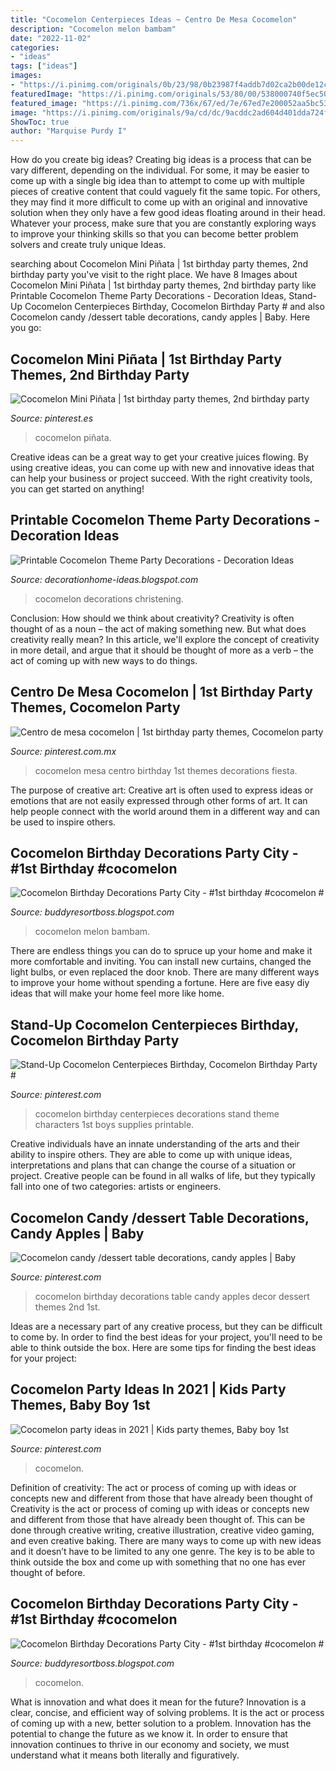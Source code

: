 ```yaml
---
title: "Cocomelon Centerpieces Ideas ~ Centro De Mesa Cocomelon"
description: "Cocomelon melon bambam"
date: "2022-11-02"
categories:
- "ideas"
tags: ["ideas"]
images:
- "https://i.pinimg.com/originals/0b/23/98/0b23987f4addb7d02ca2b00de12cff0f.jpg"
featuredImage: "https://i.pinimg.com/originals/53/80/00/538000740f5ec50be3afba23a09b8914.jpg"
featured_image: "https://i.pinimg.com/736x/67/ed/7e/67ed7e200052aa5bc535f5eda2576432.jpg"
image: "https://i.pinimg.com/originals/9a/cd/dc/9acddc2ad604d401dda724fae7a78baa.jpg"
ShowToc: true
author: "Marquise Purdy I"
---
```



How do you create big ideas?
Creating big ideas is a process that can be vary different, depending on the individual. For some, it may be easier to come up with a single big idea than to attempt to come up with multiple pieces of creative content that could vaguely fit the same topic. For others, they may find it more difficult to come up with an original and innovative solution when they only have a few good ideas floating around in their head. Whatever your process, make sure that you are constantly exploring ways to improve your thinking skills so that you can become better problem solvers and create truly unique Ideas.

	

		
searching about Cocomelon Mini Piñata | 1st birthday party themes, 2nd birthday party you've visit to the right place. We have 8 Images about Cocomelon Mini Piñata | 1st birthday party themes, 2nd birthday party like Printable Cocomelon Theme Party Decorations - Decoration Ideas, Stand-Up Cocomelon Centerpieces Birthday, Cocomelon Birthday Party # and also Cocomelon candy /dessert table decorations, candy apples | Baby. Here you go:
		
    
## Cocomelon Mini Piñata | 1st Birthday Party Themes, 2nd Birthday Party

<img loading=lazy src="https://i.pinimg.com/736x/ce/c0/66/cec0662a5539feab7375185a85d2e764.jpg" onerror="this.onerror=null;this.src='https://tse3.mm.bing.net/th?id=OIP.qr53iqELAENn1sBdK-IT4wHaIJ&amp;pid=15.1';" alt="Cocomelon Mini Piñata | 1st birthday party themes, 2nd birthday party">

_Source: pinterest.es_

>cocomelon piñata. 

	

Creative ideas can be a great way to get your creative juices flowing. By using creative ideas, you can come up with new and innovative ideas that can help your business or project succeed. With the right creativity tools, you can get started on anything!

    
## Printable Cocomelon Theme Party Decorations - Decoration Ideas

<img loading=lazy src="https://i.pinimg.com/originals/53/80/00/538000740f5ec50be3afba23a09b8914.jpg" onerror="this.onerror=null;this.src='https://tse1.mm.bing.net/th?id=OIP.IDiDStkzPDgCKaUgRb3pkQHaFb&amp;pid=15.1';" alt="Printable Cocomelon Theme Party Decorations - Decoration Ideas">

_Source: decorationhome-ideas.blogspot.com_

>cocomelon decorations christening. 

	

Conclusion: How should we think about creativity?
Creativity is often thought of as a noun – the act of making something new. But what does creativity really mean? In this article, we'll explore the concept of creativity in more detail, and argue that it should be thought of more as a verb – the act of coming up with new ways to do things.

    
## Centro De Mesa Cocomelon | 1st Birthday Party Themes, Cocomelon Party

<img loading=lazy src="https://i.pinimg.com/originals/0a/8e/4e/0a8e4ee37f6ce178e989e590b3486f66.jpg" onerror="this.onerror=null;this.src='https://tse1.mm.bing.net/th?id=OIP.aWHiLsYfvrUSc92OkHAiWQHaJ4&amp;pid=15.1';" alt="Centro de mesa cocomelon | 1st birthday party themes, Cocomelon party">

_Source: pinterest.com.mx_

>cocomelon mesa centro birthday 1st themes decorations fiesta. 

	

The purpose of creative art:
Creative art is often used to express ideas or emotions that are not easily expressed through other forms of art. It can help people connect with the world around them in a different way and can be used to inspire others.

    
## Cocomelon Birthday Decorations Party City - #1st Birthday #cocomelon #

<img loading=lazy src="https://i.pinimg.com/originals/53/ce/42/53ce422736f8681429d40dd48b2b5c4a.jpg" onerror="this.onerror=null;this.src='https://tse2.mm.bing.net/th?id=OIP.Dvt6Vlg4GeEGX0ZcTXkBfwHaJ4&amp;pid=15.1';" alt="Cocomelon Birthday Decorations Party City - #1st birthday #cocomelon #">

_Source: buddyresortboss.blogspot.com_

>cocomelon melon bambam. 

	

There are endless things you can do to spruce up your home and make it more comfortable and inviting. You can install new curtains, changed the light bulbs, or even replaced the door knob. There are many different ways to improve your home without spending a fortune. Here are five easy diy ideas that will make your home feel more like home.

    
## Stand-Up Cocomelon Centerpieces Birthday, Cocomelon Birthday Party #

<img loading=lazy src="https://i.pinimg.com/736x/67/ed/7e/67ed7e200052aa5bc535f5eda2576432.jpg" onerror="this.onerror=null;this.src='https://tse1.mm.bing.net/th?id=OIP.cvShjbQeSV3oXWj61fR6-QHaFb&amp;pid=15.1';" alt="Stand-Up Cocomelon Centerpieces Birthday, Cocomelon Birthday Party #">

_Source: pinterest.com_

>cocomelon birthday centerpieces decorations stand theme characters 1st boys supplies printable. 

	

Creative individuals have an innate understanding of the arts and their ability to inspire others. They are able to come up with unique ideas, interpretations and plans that can change the course of a situation or project. Creative people can be found in all walks of life, but they typically fall into one of two categories: artists or engineers.

    
## Cocomelon Candy /dessert Table Decorations, Candy Apples | Baby

<img loading=lazy src="https://i.pinimg.com/originals/0b/23/98/0b23987f4addb7d02ca2b00de12cff0f.jpg" onerror="this.onerror=null;this.src='https://tse2.mm.bing.net/th?id=OIP.gT7YK_Fo2hiZKsm5xnNQcwHaGo&amp;pid=15.1';" alt="Cocomelon candy /dessert table decorations, candy apples | Baby">

_Source: pinterest.com_

>cocomelon birthday decorations table candy apples decor dessert themes 2nd 1st. 

	

Ideas are a necessary part of any creative process, but they can be difficult to come by. In order to find the best ideas for your project, you'll need to be able to think outside the box. Here are some tips for finding the best ideas for your project: 

    
## Cocomelon Party Ideas In 2021 | Kids Party Themes, Baby Boy 1st

<img loading=lazy src="https://i.pinimg.com/736x/64/e4/17/64e417d120f22882aa51e582ca4e8b78.jpg" onerror="this.onerror=null;this.src='https://tse2.mm.bing.net/th?id=OIP.WjrAcQ2QNpak-0c5dDAF6wHaEK&amp;pid=15.1';" alt="Cocomelon party ideas in 2021 | Kids party themes, Baby boy 1st">

_Source: pinterest.com_

>cocomelon. 

	

Definition of creativity: The act or process of coming up with ideas or concepts new and different from those that have already been thought of
Creativity is the act or process of coming up with ideas or concepts new and different from those that have already been thought of. This can be done through creative writing, creative illustration, creative video gaming, and even creative baking. There are many ways to come up with new ideas and it doesn’t have to be limited to any one genre. The key is to be able to think outside the box and come up with something that no one has ever thought of before.

    
## Cocomelon Birthday Decorations Party City - #1st Birthday #cocomelon #

<img loading=lazy src="https://i.pinimg.com/originals/9a/cd/dc/9acddc2ad604d401dda724fae7a78baa.jpg" onerror="this.onerror=null;this.src='https://tse3.mm.bing.net/th?id=OIP.cwSh6NGcLVe6GbA2C2m4oQHaD3&amp;pid=15.1';" alt="Cocomelon Birthday Decorations Party City - #1st birthday #cocomelon #">

_Source: buddyresortboss.blogspot.com_

>cocomelon. 

	

What is innovation and what does it mean for the future?
Innovation is a clear, concise, and efficient way of solving problems. It is the act or process of coming up with a new, better solution to a problem. Innovation has the potential to change the future as we know it. In order to ensure that innovation continues to thrive in our economy and society, we must understand what it means both literally and figuratively.

